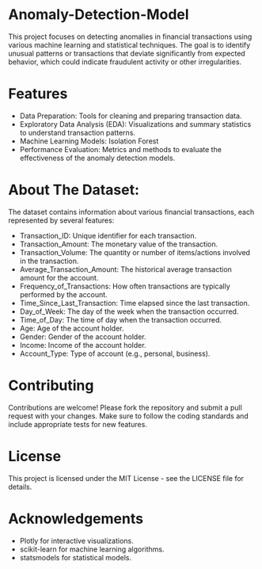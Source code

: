 # Anomaly-Detection-Model
This project focuses on detecting anomalies in financial transactions using various machine learning and statistical techniques. The goal is to identify unusual patterns or transactions that deviate significantly from expected behavior, which could indicate fraudulent activity or other irregularities.

# Features

- Data Preparation: Tools for cleaning and preparing transaction data.
- Exploratory Data Analysis (EDA): Visualizations and summary statistics to understand transaction patterns.
- Machine Learning Models: Isolation Forest
- Performance Evaluation: Metrics and methods to evaluate the effectiveness of the anomaly detection models.

# About The Dataset:

The dataset contains information about various financial transactions, each represented by several features:
- Transaction_ID: Unique identifier for each transaction.
- Transaction_Amount: The monetary value of the transaction.
- Transaction_Volume: The quantity or number of items/actions involved in the transaction.
- Average_Transaction_Amount: The historical average transaction amount for the account.
- Frequency_of_Transactions: How often transactions are typically performed by the account.
- Time_Since_Last_Transaction: Time elapsed since the last transaction.
- Day_of_Week: The day of the week when the transaction occurred.
- Time_of_Day: The time of day when the transaction occurred.
- Age: Age of the account holder.
- Gender: Gender of the account holder.
- Income: Income of the account holder.
- Account_Type: Type of account (e.g., personal, business).

# Contributing
Contributions are welcome! Please fork the repository and submit a pull request with your changes. Make sure to follow the coding standards and include appropriate tests for new features.

# License
This project is licensed under the MIT License - see the LICENSE file for details.

# Acknowledgements
- Plotly for interactive visualizations.
- scikit-learn for machine learning algorithms.
- statsmodels for statistical models.
